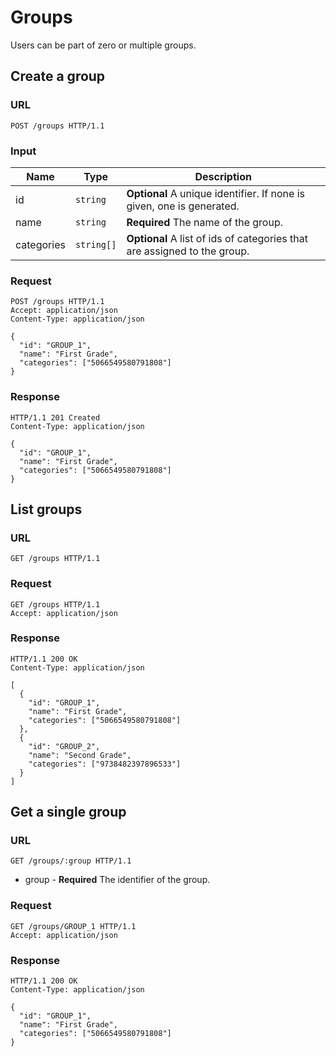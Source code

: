 # Groups

Users can be part of zero or multiple groups.

## Create a group

### URL

```http
POST /groups HTTP/1.1
```

### Input

Name         | Type       | Description
-------------|------------|------------
id           | `string`   | **Optional** A unique identifier. If none is given, one is generated.
name         | `string`   | **Required** The name of the group.
categories   | `string[]` | **Optional** A list of ids of categories that are assigned to the group.

### Request

```http
POST /groups HTTP/1.1
Accept: application/json
Content-Type: application/json

{
  "id": "GROUP_1",
  "name": "First Grade",
  "categories": ["5066549580791808"]
}
```

### Response

```http
HTTP/1.1 201 Created
Content-Type: application/json

{
  "id": "GROUP_1",
  "name": "First Grade",
  "categories": ["5066549580791808"]
}
```


## List groups

### URL

```http
GET /groups HTTP/1.1
```

### Request

```http
GET /groups HTTP/1.1
Accept: application/json
```

### Response

```http
HTTP/1.1 200 OK
Content-Type: application/json

[
  {
    "id": "GROUP_1",
    "name": "First Grade",
    "categories": ["5066549580791808"]
  },
  {
    "id": "GROUP_2",
    "name": "Second Grade",
    "categories": ["9738482397896533"]
  }
]
```


## Get a single group

### URL

```http
GET /groups/:group HTTP/1.1
```

* group - **Required** The identifier of the group.

### Request

```http
GET /groups/GROUP_1 HTTP/1.1
Accept: application/json
```

### Response

```http
HTTP/1.1 200 OK
Content-Type: application/json

{
  "id": "GROUP_1",
  "name": "First Grade",
  "categories": ["5066549580791808"]
}
```
